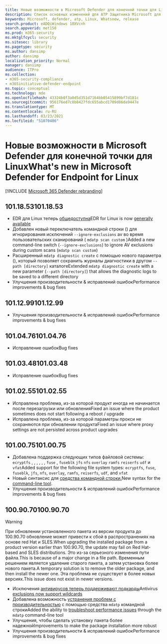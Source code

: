 ```yaml
---
title: Новые возможности в Microsoft Defender для конечной точки для Linux
description: Список основных изменений для ATP Защитника Microsoft для Linux.
keywords: Microsoft, defender, atp, Linux, Whatsnew, release
search.product: eADQiWindows 10XVcnh
search.appverid: met150
ms.prod: m365-security
ms.mktglfcycl: security
ms.sitesec: library
ms.pagetype: security
ms.author: dansimp
author: dansimp
localization_priority: Normal
manager: dansimp
audience: ITPro
ms.collection:
- m365-security-compliance
- m365initiative-defender-endpoint
ms.topic: conceptual
ms.technology: mde
ms.openlocfilehash: 43324b0f3a0d5d351d7164bb05415899bf7d181c
ms.sourcegitcommit: 956176ed7c8b8427fdc655abcd1709d86da9447e
ms.translationtype: MT
ms.contentlocale: ru-RU
ms.lasthandoff: 03/23/2021
ms.locfileid: "51070486"
---
```

# <a name="whats-new-in-microsoft-defender-for-endpoint-for-linux"></a><span data-ttu-id="92bd1-104">Новые возможности в Microsoft Defender для конечной точки для Linux</span><span class="sxs-lookup"><span data-stu-id="92bd1-104">What's new in Microsoft Defender for Endpoint for Linux</span></span>

[!INCLUDE [Microsoft 365 Defender rebranding](../../includes/microsoft-defender.md)]

## <a name="1011853"></a><span data-ttu-id="92bd1-105">101.18.53</span><span class="sxs-lookup"><span data-stu-id="92bd1-105">101.18.53</span></span>

- <span data-ttu-id="92bd1-106">EDR для Linux теперь [общедоступна](https://techcommunity.microsoft.com/t5/microsoft-defender-for-endpoint/edr-for-linux-is-now-is-generally-available/ba-p/2048539)</span><span class="sxs-lookup"><span data-stu-id="92bd1-106">EDR for Linux is now [generally available](https://techcommunity.microsoft.com/t5/microsoft-defender-for-endpoint/edr-for-linux-is-now-is-generally-available/ba-p/2048539)</span></span>
- <span data-ttu-id="92bd1-107">Добавлен новый переключатель командной строки () для игнорирования исключений `--ignore-exclusions` av во время пользовательских сканирований ( `mdatp scan custom` )</span><span class="sxs-lookup"><span data-stu-id="92bd1-107">Added a new command-line switch (`--ignore-exclusions`) to ignore AV exclusions during custom scans (`mdatp scan custom`)</span></span>
- <span data-ttu-id="92bd1-108">Расширенный `mdatp diagnostic create` с помощью нового параметра (), который позволяет сохранить журналы диагностики в другом `--path [directory]` каталоге</span><span class="sxs-lookup"><span data-stu-id="92bd1-108">Extended `mdatp diagnostic create` with a new parameter (`--path [directory]`) that allows the diagnostic logs to be saved to a different directory</span></span>
- <span data-ttu-id="92bd1-109">Улучшения производительности & исправлений ошибок</span><span class="sxs-lookup"><span data-stu-id="92bd1-109">Performance improvements & bug fixes</span></span>

## <a name="1011299"></a><span data-ttu-id="92bd1-110">101.12.99</span><span class="sxs-lookup"><span data-stu-id="92bd1-110">101.12.99</span></span>

- <span data-ttu-id="92bd1-111">Улучшения производительности & исправлений ошибок</span><span class="sxs-lookup"><span data-stu-id="92bd1-111">Performance improvements & bug fixes</span></span>

## <a name="1010476"></a><span data-ttu-id="92bd1-112">101.04.76</span><span class="sxs-lookup"><span data-stu-id="92bd1-112">101.04.76</span></span>

- <span data-ttu-id="92bd1-113">Исправление ошибок</span><span class="sxs-lookup"><span data-stu-id="92bd1-113">Bug fixes</span></span>

## <a name="1010348"></a><span data-ttu-id="92bd1-114">101.03.48</span><span class="sxs-lookup"><span data-stu-id="92bd1-114">101.03.48</span></span>

- <span data-ttu-id="92bd1-115">Исправление ошибок</span><span class="sxs-lookup"><span data-stu-id="92bd1-115">Bug fixes</span></span>

## <a name="1010255"></a><span data-ttu-id="92bd1-116">101.02.55</span><span class="sxs-lookup"><span data-stu-id="92bd1-116">101.02.55</span></span>

- <span data-ttu-id="92bd1-117">Исправлена проблема, из-за которой продукт иногда не начинается после перезагрузки или обновления</span><span class="sxs-lookup"><span data-stu-id="92bd1-117">Fixed an issue where the product sometimes does not start following a reboot / upgrade</span></span>
- <span data-ttu-id="92bd1-118">Исправлена проблема, из-за которой параметры прокси не сохраняются при обновлении продукта</span><span class="sxs-lookup"><span data-stu-id="92bd1-118">Fixed an issue where proxy settings are not persisted across product upgrades</span></span>

## <a name="1010075"></a><span data-ttu-id="92bd1-119">101.00.75</span><span class="sxs-lookup"><span data-stu-id="92bd1-119">101.00.75</span></span>

- <span data-ttu-id="92bd1-120">Добавлена поддержка следующих типов файловой системы: `ecryptfs` , , , , , , `fuse` , `fuseblk` `jfs` `nfs` `overlay` `ramfs` `reiserfs` `udf` и `vfat`</span><span class="sxs-lookup"><span data-stu-id="92bd1-120">Added support for the following file system types: `ecryptfs`, `fuse`, `fuseblk`, `jfs`, `nfs`, `overlay`, `ramfs`, `reiserfs`, `udf`, and `vfat`</span></span>
- <span data-ttu-id="92bd1-121">Новый синтаксис для [средства командной строки.](linux-resources.md#configure-from-the-command-line)</span><span class="sxs-lookup"><span data-stu-id="92bd1-121">New syntax for the [command-line tool](linux-resources.md#configure-from-the-command-line).</span></span>
- <span data-ttu-id="92bd1-122">Улучшения производительности & исправлений ошибок</span><span class="sxs-lookup"><span data-stu-id="92bd1-122">Performance improvements & bug fixes</span></span>

## <a name="1009070"></a><span data-ttu-id="92bd1-123">100.90.70</span><span class="sxs-lookup"><span data-stu-id="92bd1-123">100.90.70</span></span>

> [!WARNING]
> <span data-ttu-id="92bd1-124">При обновлении установленного пакета из версии продукта до 100.90.70 обновление может привести к сбой в распространениях на основе red Hat и SLES.</span><span class="sxs-lookup"><span data-stu-id="92bd1-124">When upgrading the installed package from a product version earlier than 100.90.70, the update may fail on Red Hat-based and SLES distributions.</span></span> <span data-ttu-id="92bd1-125">Это из-за серьезного изменения пути файла.</span><span class="sxs-lookup"><span data-stu-id="92bd1-125">This is because of a major change in a file path.</span></span> <span data-ttu-id="92bd1-126">Временным решением является удаление старого пакета, а затем установка более нового пакета.</span><span class="sxs-lookup"><span data-stu-id="92bd1-126">A temporary solution is to remove the older package, and then install the newer one.</span></span> <span data-ttu-id="92bd1-127">Эта проблема не существует в более новых версиях.</span><span class="sxs-lookup"><span data-stu-id="92bd1-127">This issue does not exist in newer versions.</span></span>

- <span data-ttu-id="92bd1-128">Исключения [антивирусов теперь поддерживают подкарды](linux-exclusions.md#supported-exclusion-types)</span><span class="sxs-lookup"><span data-stu-id="92bd1-128">Antivirus [exclusions now support wildcards](linux-exclusions.md#supported-exclusion-types)</span></span>
- <span data-ttu-id="92bd1-129">Добавлена возможность [устранения проблем с производительностью](linux-support-perf.md) с помощью средства `mdatp` командной строки</span><span class="sxs-lookup"><span data-stu-id="92bd1-129">Added the ability to [troubleshoot performance issues](linux-support-perf.md) through the `mdatp` command-line tool</span></span>
- <span data-ttu-id="92bd1-130">Улучшения, чтобы сделать установку пакета более надежной</span><span class="sxs-lookup"><span data-stu-id="92bd1-130">Improvements to make the package installation more robust</span></span>
- <span data-ttu-id="92bd1-131">Улучшения производительности & исправлений ошибок</span><span class="sxs-lookup"><span data-stu-id="92bd1-131">Performance improvements & bug fixes</span></span>
